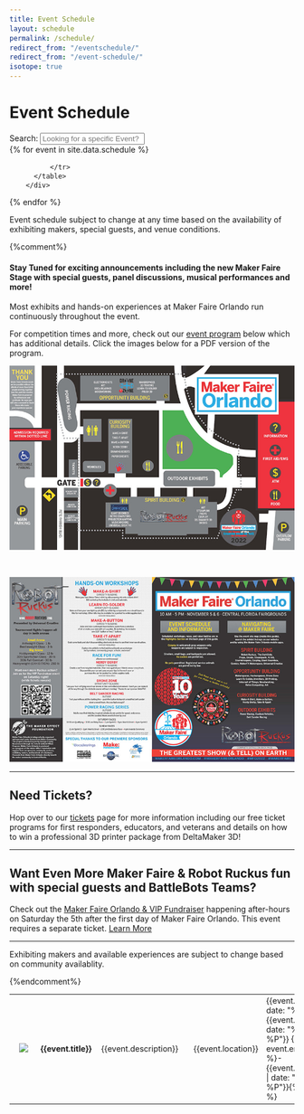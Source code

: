 ```yaml
---
title: Event Schedule
layout: schedule
permalink: /schedule/
redirect_from: "/eventschedule/"
redirect_from: "/event-schedule/"
isotope: true
---
```


# Event Schedule

<div class="mtm">
  <div class="mtm-search">
    <div class="container">
	  <div class="row">
        <div class="col-md-12">
            <label class="search-filter-label">Search:</label>
            <input type="text" class="quicksearch form-control" id="maker-search-input" placeholder="Looking for a specific Event?">
        </div>
      </div><!-- #row -->
   </div><!-- #container -->
 </div><!-- #mtm-search -->
</div>

<div class="exhibits-container" id="exhibits">
    {% for event in site.data.schedule %}
        <div style="width: 100%" class="item{% for category in exhibit.categories -%}
                          {% if category.name %}
                            {{- category.slug | prepend: " "-}}
                          {% endif %}
                          {%- endfor -%}">
          <table width="100%">
              <tr>
                  <td width="10%"><img src="{{event.image}}" style="padding:10px; max-width:100px;"></td>
                  <td width="20%" align="left" style="padding-left: 5px; padding-right: 10px;"><b>{{event.title}}</b></td>
                  <td width="30%" align="left" style="padding-right: 20px;">{{event.description}}</td>
                  <td width="15%" align="left">{{event.location}}</td>
                  <td width="20%" align="left">
                    {{event.date | date: "%A"}} {{event.date | date: "%l:%M %P"}}
                    {% if event.enddate %}- {{event.enddate | date: "%l:%M %P"}}{% endif %}
                    </td>

              </tr>
          </table>
        </div>
{% endfor %}
</div>

Event schedule subject to change at any time based on the availability of exhibiting makers, special guests, and venue conditions.

{%comment%}

#### Stay Tuned for exciting announcements including the new Maker Faire Stage with special guests, panel discussions, musical performances and more!



Most exhibits and hands-on experiences at Maker Faire Orlando run continuously throughout the event.


For competition times and more, check out our [event program](/program) below which has additional details. Click the images below for a PDF version of the program.


<a href="/assets/images/program/MFO_2022_Program.pdf"><img src="/assets/images/program/MFO_2022_Program_Page_1-web.jpg" alt="Maker Faire Orlando 2022 event program page 1" width="800" /></a>

<br>

<a href="/assets/images/program/MFO_2022_Program.pdf"><img src="/assets/images/program/MFO_2022_Program_Page_2-web.jpg" alt="Maker Faire Orlando 2022 event program page 2" width="800" /></a>


---

## Need Tickets?
Hop over to our [tickets](/attend) page for more information including our free ticket programs for first responders, educators, and veterans and details on how to win a professional 3D printer package from DeltaMaker 3D!


___

## Want Even More Maker Faire & Robot Ruckus fun with special guests and BattleBots Teams?
Check out the [Maker Faire Orlando & VIP Fundraiser](https://events.humanitix.com/mfo2022-vip-fundraiser) happening after-hours on Saturday the 5th after the first day of Maker Faire Orlando. This event requires a separate ticket. [Learn More](https://events.humanitix.com/mfo2022-vip-fundraiser)



---

Exhibiting makers and available experiences are subject to change based on community availablity.

{%endcomment%}

